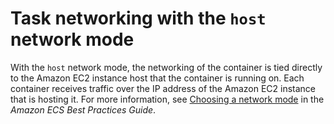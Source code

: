 # Task networking with the `host` network mode<a name="task-networking-host"></a>

With the `host` network mode, the networking of the container is tied directly to the Amazon EC2 instance host that the container is running on\. Each container receives traffic over the IP address of the Amazon EC2 instance that is hosting it\. For more information, see [Choosing a network mode](https://docs.aws.amazon.com/AmazonECS/latest/bestpracticesguide/networking-networkmode.html) in the *Amazon ECS Best Practices Guide*\.